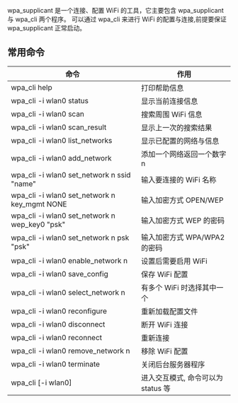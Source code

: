 wpa_supplicant 是一个连接、配置 WiFi 的工具，它主要包含 wpa_supplicant 与 wpa_cli 两个程序。 可以通过 wpa_cli 来进行 WiFi 的配置与连接,前提要保证 wpa_supplicant 正常启动。

## 常用命令

| 命令                                          | 作用                               |
| --------------------------------------------- | ---------------------------------- |
| wpa_cli help                                  | 打印帮助信息                       |
| wpa_cli -i wlan0 status                       | 显示当前连接信息                   |
| wpa_cli -i wlan0 scan                         | 搜索周围 WiFi 信息                 |
| wpa_cli -i wlan0 scan_result                  | 显示上一次的搜索结果               |
| wpa_cli -i wlan0 list_networks                | 显示已配置的网络与信息             |
| wpa_cli -i wlan0 add_network                  | 添加一个网络返回一个数字 n         |
| wpa_cli -i wlan0 set_network n ssid "name"    | 输入要连接的 WiFi 名称             |
| wpa_cli -i wlan0 set_network n key_mgmt NONE  | 输入加密方式 OPEN/WEP              |
| wpa_cli -i wlan0 set_network n wep_key0 "psk" | 输入加密方式 WEP 的密码            |
| wpa_cli -i wlan0 set_network n psk "psk"      | 输入加密方式 WPA/WPA2 的密码       |
| wpa_cli -i wlan0 enable_network n             | 设置后需要启用 WiFi                |
| wpa_cli -i wlan0 save_config                  | 保存 WiFi 配置                     |
| wpa_cli -i wlan0 select_network n             | 有多个 WiFi 时选择其中一个         |
| wpa_cli -i wlan0 reconfigure                  | 重新加载配置文件                   |
| wpa_cli -i wlan0 disconnect                   | 断开 WiFi 连接                     |
| wpa_cli -i wlan0 reconnect                    | 重新连接                           |
| wpa_cli -i wlan0 remove_network n             | 移除 WiFi 配置                     |
| wpa_cli -i wlan0 terminate                    | 关闭后台服务器程序                 |
| wpa_cli [-i wlan0]                            | 进入交互模式, 命令可以为 status 等 |
